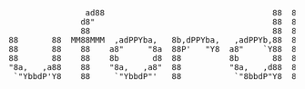 <pre>

                                                                       

                ad88                                   88  88           
               d8"                                     88  88           
               88                                      88  88           
88       88  MM88MMM  ,adPPYba,   8b,dPPYba,   ,adPPYb,88  88,dPPYba,   
88       88    88    a8"     "8a  88P'   "Y8  a8"    `Y88  88P'    "8a  
88       88    88    8b       d8  88          8b       88  88       d8  
"8a,   ,a88    88    "8a,   ,a8"  88          "8a,   ,d88  88b,   ,a8"  
 `"YbbdP'Y8    88     `"YbbdP"'   88           `"8bbdP"Y8  8Y"Ybbd8"'                                                     

</pre>

<!-- 
    (   )            )          (    (             (        )          (
  ` )  /(         ( /(      )   )\   )\   (        )\    ( /(     (    )\ )
   ( )(_))   (    )\())  ( /(  ((_) ((_)  )\ )   (((_)   )\())   ))\  (()/(   (
  (_(_())    )\  (_))/   )(_))  _    _   (()/(   )\___  ((_)\   /((_)  /(_))  )\
  |_   _|   ((_) | |_   ((_)_  | |  | |   )(_)) ((/ __| | |(_) (_))   (_) _| ((_)
    | |    / _ \ |  _|  / _` | | |  | |  | || |  | (__  | ' \  / -_)   |  _| (_-<
    |_|    \___/  \__|  \__,_| |_|  |_|   \_, |   \___| |_||_| \___|   |_|   /__/
                                          |__/

-->






<!--
<img border="0" width="50%" height="164" align="left" src="https://github-readme-stats.vercel.app/api?username=JRetza&include_all_commits=true&count_private=true&show_icons=true&hide=stars" />

-->



